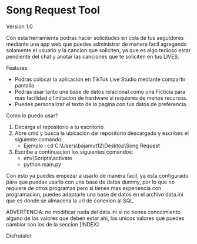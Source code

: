 # Song Request Tool

Version 1.0

Con esta herramienta podras hacer solicitudes en cola de tus seguidores mediante una app web que puedes administrar de manera facil agregando solamente el usuario y la cancion que soliciten, ya que es algo tedioso estar pendiente del chat y anotar las canciones que te soliciten en tus LIVES.

Features:
 - Podras colocar la aplicacion en TikTok Live Studio mediante compartir pantalla.
 - Podras usar tanto una base de datos relacional como una Ficticia para mas facilidad o limitacion de hardware si requieres de menos recursos.
 - Puedes personalizar el texto de la pagina con tus datos de preferencia.

Como lo puedo usar?

1) Decarga el repositorio a tu escritorio
2) Abre cmd y busca la ubicacion del repositorio descargado y escribes el siguiente comando:
    - Ejemplo : cd C:\Users\bajamut12\Desktop\Song Request
4) Escribe a continuacion los siguientes comandos:
    - env\Scripts\activate
    - python main.py

Con esto ya puedes empezar a usarlo de manera facil, ya esta configurado para que puedas usarlo con una base de datos dummy, por lo que no requiere de otros programas pero si tienes mas experiencia
con programacion, puedes adaptarle una base de datos en el archivo data.ini que es donde se almacena la url de conexion al SQL.

ADVERTENCIA: no modificar nada del data.ini si no tienes conocimiento alguno de los valores que deben estar ahi, los unicos valores que puedes cambiar son los de la seccion [INDEX]

Disfrutalo!
